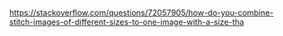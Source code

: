 
https://stackoverflow.com/questions/72057905/how-do-you-combine-stitch-images-of-different-sizes-to-one-image-with-a-size-tha






